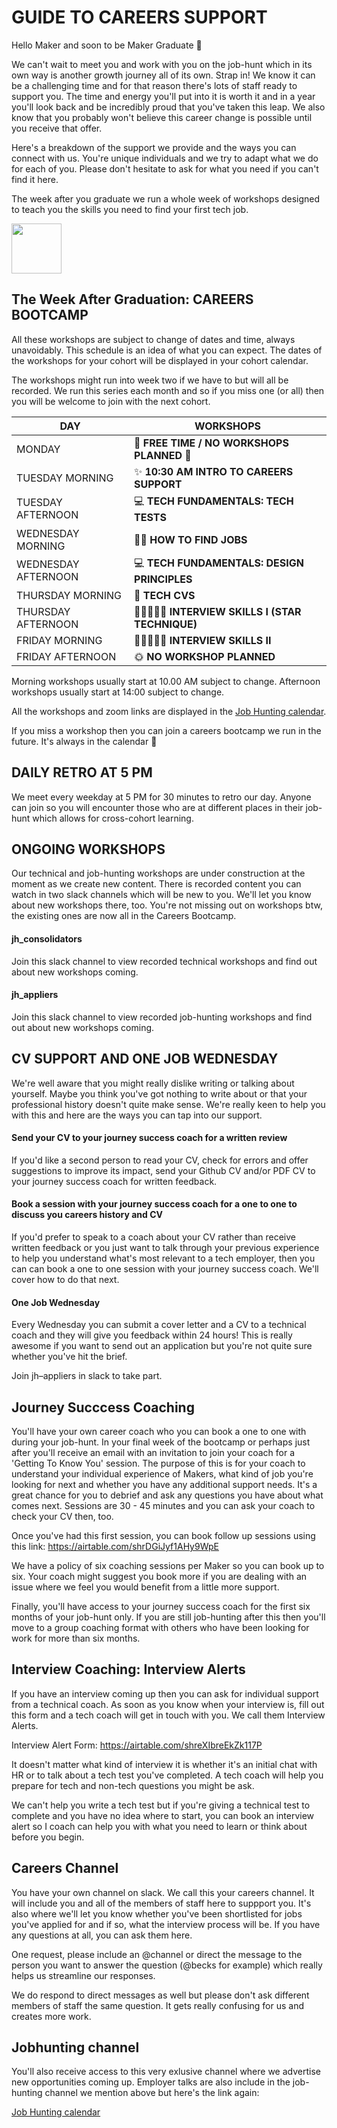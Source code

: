 # GUIDE TO CAREERS SUPPORT

Hello Maker and soon to be Maker Graduate 👋

We can't wait to meet you and work with you on the job-hunt which in its own way is another growth journey all of its own. Strap in! We know it can be a challenging time and for that reason there's lots of staff ready to support you. The time and energy you'll put into it is worth it and in a year you'll look back and be incredibly proud that you've taken this leap. We also know that you probably won't believe this career change is possible until you receive that offer.

Here's a breakdown of the support we provide and the ways you can connect with us. You're unique individuals and we try to adapt what we do for each of you. Please don't hesitate to ask for what you need if you can't find it here. 

The week after you graduate we run a whole week of workshops designed to teach you the skills you need to find your first tech job.

<img src="https://media.giphy.com/media/L7rvtd9LNzv6BvEsxe/giphy.gif"  width="80" height="80" />

## The Week After Graduation: CAREERS BOOTCAMP

All these workshops are subject to change of dates and time, always unavoidably. This schedule is an idea of what you can expect. 
The dates of the workshops for your cohort will be displayed in your cohort calendar.

The workshops might run into week two if we have to but will all be recorded. We run this series each month and so if you miss one (or all) then you will be welcome to join with the next cohort.

| DAY                            | WORKSHOPS                                   |
| ------------------------------ | -----------------------------------------   |
| MONDAY                         | 🧘 __FREE TIME / NO WORKSHOPS PLANNED__  🧘  |
| TUESDAY MORNING                | ✨ __10:30 AM INTRO TO CAREERS SUPPORT__     |
| TUESDAY AFTERNOON              | 💻 __TECH FUNDAMENTALS: TECH TESTS__         |
| WEDNESDAY MORNING              | 🕵️‍♀️ __HOW TO FIND JOBS__                      | 
| WEDNESDAY AFTERNOON            | 💻 __TECH FUNDAMENTALS: DESIGN PRINCIPLES__  |
| THURSDAY MORNING               | 📄 __TECH CVS__                              |
| THURSDAY AFTERNOON             | 🧑🏽‍🤝‍🧑🏽 __INTERVIEW SKILLS I (STAR TECHNIQUE)__   |                        
| FRIDAY MORNING                 | 🧑🏽‍🤝‍🧑🏽 __INTERVIEW SKILLS II__                    |
| FRIDAY AFTERNOON               | 🌞 __NO WORKSHOP PLANNED__                   |

Morning workshops usually start at 10.00 AM subject to change.
Afternoon workshops usually start at 14:00 subject to change.

All the workshops and zoom links are displayed in the [Job Hunting calendar](https://calendar.google.com/calendar/u/0?cid=Y19zZ2dvcW9kZ2Vhdm5qZ2VjZGVhbzNkY2ZmMEBncm91cC5jYWxlbmRhci5nb29nbGUuY29t).

If you miss a workshop  then you can join a careers bootcamp we run in the future. It's always in the calendar 📅

## DAILY RETRO AT 5 PM

We meet every weekday at 5 PM for 30 minutes to retro our day. Anyone can join so you will encounter those who are at different places in their job-hunt which allows for cross-cohort learning.


## ONGOING WORKSHOPS

Our technical and job-hunting workshops are under construction at the moment as we create new content. There is recorded content you can watch in two slack channels which will be new to you. We'll let you know about new workshops there, too. You're not missing out on workshops btw, the existing ones are now all in the Careers Bootcamp.

#### jh_consolidators 
Join this slack channel to view recorded technical workshops and find out about new workshops coming.

#### jh_appliers 
Join this slack channel to view recorded job-hunting workshops and find out about new workshops coming.

## CV SUPPORT AND ONE JOB WEDNESDAY

We're well aware that you might really dislike writing or talking about yourself. Maybe you think you've got nothing to write about or that your professional history doesn't quite make sense. We're really keen to help you with this and here are the ways you can tap into our support.

#### Send your CV to your journey success coach for a written review
If you'd like a second person to read your CV, check for errors and offer suggestions to improve its impact, send your Github CV and/or PDF CV to your journey success coach for written feedback.

#### Book a session with your journey success coach for a one to one to discuss you careers history and CV
If you'd prefer to speak to a coach about your CV rather than receive written feedback or you just want to talk through your previous experience to help you understand what's most relevant to a tech employer, then you can can book a one to one session with your journey success coach. We'll cover how to do that next.

#### One Job Wednesday

Every Wednesday you can submit a cover letter and a CV to a technical coach and they will give you feedback within 24 hours! This is really awesome if you want to send out an application but you're not quite sure whether you've hit the brief.

Join jh–appliers in slack to take part.

## Journey Succcess Coaching

You'll have your own career coach who you can book a one to one with during your job-hunt. In your final week of the bootcamp or perhaps just after you'll receive an email with an invitation to join your coach for a 'Getting To Know You' session. The purpose of this is for your coach to understand your individual experience of Makers, what kind of job you're looking for next and whether you have any additional support needs. It's a great chance for you to debrief and ask any questions you have about what comes next. Sessions are 30 - 45 minutes and you can ask your coach to check your CV then, too.

Once you've had this first session,  you can book follow up sessions using this link: https://airtable.com/shrDGiJyf1AHy9WpE

We have a policy of six coaching sessions per Maker so you can book up to six. Your coach might suggest you book more if you are dealing with an issue where we feel you would benefit from a little more support.

Finally, you'll have access to your journey success coach for the first six months of your job-hunt only. If you are still job-hunting after this then you'll move to a group coaching format with others who have been looking for work for more than six months.

## Interview Coaching: Interview Alerts

If you have an interview coming up then you can ask for individual support from a technical coach. As soon as you know when your interview is, fill out this form and a tech coach will get in touch with you. We call them Interview Alerts.

Interview Alert Form: https://airtable.com/shreXIbreEkZk117P

It doesn't matter what kind of interview it is whether it's an initial chat with HR or to talk about a tech test you've completed. A tech coach will help you prepare for tech and non-tech questions you might be ask.

We can't help you write a tech test but if you're giving a technical test to complete and you have no idea where to start, you can book an interview alert so I coach can help you with what you need to learn or think about before you begin.

## Careers Channel

You have your own channel on slack. We call this your careers channel. It will include you and all of the members of staff here to suppport you. It's also where we'll let you know whether you've been shortlisted for jobs you've applied for and if so, what the interview process will be. If you have any questions at all, you can ask them here. 

One request, please include an @channel or direct the message to the person you want to answer the question (@becks for example) which really helps us streamline our responses.

We do respond to direct messages as well but please don't ask different members of staff the same question. It gets really confusing for us and creates more work. 

## Jobhunting channel

You'll also receive access to this very exlusive channel where we advertise new opportunities coming up. Employer talks are also include in the job-hunting channel we mention above but here's the link again:

[Job Hunting calendar](https://calendar.google.com/calendar/u/0?cid=Y19zZ2dvcW9kZ2Vhdm5qZ2VjZGVhbzNkY2ZmMEBncm91cC5jYWxlbmRhci5nb29nbGUuY29t)



